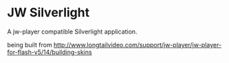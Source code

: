 JW Silverlight
==============
A jw-player compatible Silverlight application.

being built from http://www.longtailvideo.com/support/jw-player/jw-player-for-flash-v5/14/building-skins